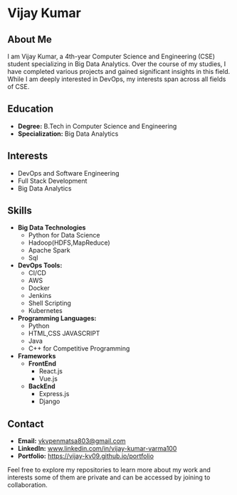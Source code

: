 # Vijay Kumar

## About Me
I am Vijay Kumar, a 4th-year Computer Science and Engineering (CSE) student specializing in Big Data Analytics. Over the course of my studies, I have completed various projects and gained significant insights in this field. While I am deeply interested in DevOps, my interests span across all fields of CSE.

## Education
- **Degree:** B.Tech in Computer Science and Engineering
- **Specialization:** Big Data Analytics

## Interests
- DevOps and Software Engineering
- Full Stack Development
- Big Data Analytics

## Skills
- **Big Data Technologies**
  - Python for Data Science
  - Hadoop(HDFS,MapReduce)
  - Apache Spark
  - Sql
- **DevOps Tools:**
  - CI/CD
  - AWS
  - Docker
  - Jenkins
  - Shell Scripting
  - Kubernetes
- **Programming Languages:**
  - Python
  - HTML,CSS JAVASCRIPT
  - Java
  - C++ for Competitive Programming 
- **Frameworks**
  - **FrontEnd**
    - React.js
    - Vue.js
  - **BackEnd**
    - Express.js
    - Django   

## Contact
- **Email:**  vkvpenmatsa803@gmail.com
- **LinkedIn:** www.linkedin.com/in/vijay-kumar-varma100
- **Portfolio:** https://vijay-kv09.github.io/portfolio

Feel free to explore my repositories to learn more about my work and interests some of them are private and can be accessed by joining to collaboration. 
